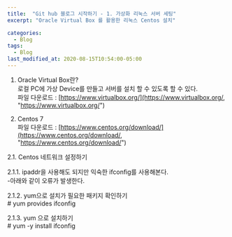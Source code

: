 ```yaml
---
title:  "Git hub 블로그 시작하기 - 1. 가상화 리눅스 서버 세팅"
excerpt: "Oracle Virtual Box 를 활용한 리눅스 Centos 설치"

categories:
  - Blog
tags:
  - Blog
last_modified_at: 2020-08-15T10:54:00-05:00
---
```


1. Oracle Virtual Box란?  
로컬 PC에 가상 Device를 만들고 서버를 설치 할 수 있도록 할 수 있다.  
파일 다운로드 : [https://www.virtualbox.org/](https://www.virtualbox.org/, "https://www.virtualbox.org/")  

2. Centos 7  
파일 다운로드 : [https://www.centos.org/download/](https://www.centos.org/download/, "https://www.centos.org/download/")  

2.1. Centos 네트워크 설정하기  
  
2.1.1. ipaddr을 사용해도 되지만 익숙한 ifconfig를 사용해본다.  
\-아래와 같이 오류가 발생한다.  
  
2.1.2. yum으로 설치가 필요한 패키지 확인하기  
\# yum provides ifconfig  
  
2.1.3. yum 으로 설치하기  
\# yum -y install ifconfig  
